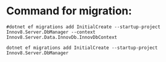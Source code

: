﻿# Command for migration:

```shell
#dotnet ef migrations add InitialCreate --startup-project Innov8.Server.DbManager --context Innov8.Server.Data.InnovDb.InnovDbContext

dotnet ef migrations add InitialCreate --startup-project Innov8.Server.DbManager
```

